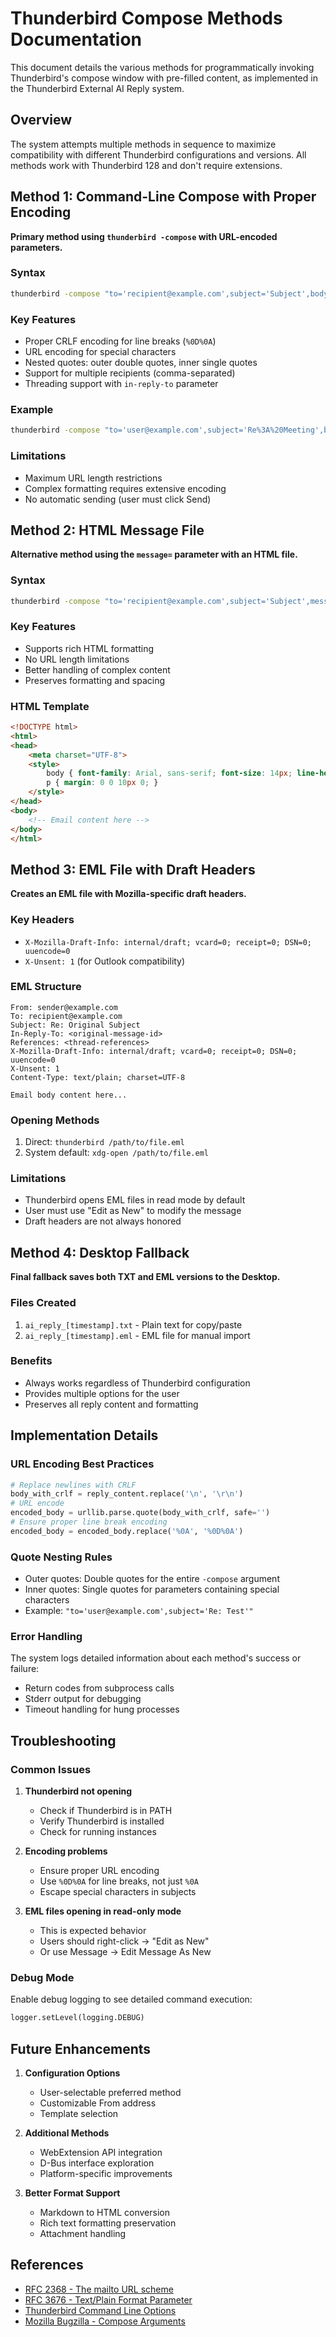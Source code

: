 # Thunderbird Compose Methods Documentation

This document details the various methods for programmatically invoking Thunderbird's compose window with pre-filled content, as implemented in the Thunderbird External AI Reply system.

## Overview

The system attempts multiple methods in sequence to maximize compatibility with different Thunderbird configurations and versions. All methods work with Thunderbird 128 and don't require extensions.

## Method 1: Command-Line Compose with Proper Encoding

**Primary method using `thunderbird -compose` with URL-encoded parameters.**

### Syntax
```bash
thunderbird -compose "to='recipient@example.com',subject='Subject',body='Body%20with%20spaces'"
```

### Key Features
- Proper CRLF encoding for line breaks (`%0D%0A`)
- URL encoding for special characters
- Nested quotes: outer double quotes, inner single quotes
- Support for multiple recipients (comma-separated)
- Threading support with `in-reply-to` parameter

### Example
```bash
thunderbird -compose "to='user@example.com',subject='Re%3A%20Meeting',body='Hi%20there%2C%0D%0AThank%20you%20for%20your%20email.%0D%0ABest%20regards'"
```

### Limitations
- Maximum URL length restrictions
- Complex formatting requires extensive encoding
- No automatic sending (user must click Send)

## Method 2: HTML Message File

**Alternative method using the `message=` parameter with an HTML file.**

### Syntax
```bash
thunderbird -compose "to='recipient@example.com',subject='Subject',message='/path/to/message.html'"
```

### Key Features
- Supports rich HTML formatting
- No URL length limitations
- Better handling of complex content
- Preserves formatting and spacing

### HTML Template
```html
<!DOCTYPE html>
<html>
<head>
    <meta charset="UTF-8">
    <style>
        body { font-family: Arial, sans-serif; font-size: 14px; line-height: 1.6; }
        p { margin: 0 0 10px 0; }
    </style>
</head>
<body>
    <!-- Email content here -->
</body>
</html>
```

## Method 3: EML File with Draft Headers

**Creates an EML file with Mozilla-specific draft headers.**

### Key Headers
- `X-Mozilla-Draft-Info: internal/draft; vcard=0; receipt=0; DSN=0; uuencode=0`
- `X-Unsent: 1` (for Outlook compatibility)

### EML Structure
```
From: sender@example.com
To: recipient@example.com
Subject: Re: Original Subject
In-Reply-To: <original-message-id>
References: <thread-references>
X-Mozilla-Draft-Info: internal/draft; vcard=0; receipt=0; DSN=0; uuencode=0
X-Unsent: 1
Content-Type: text/plain; charset=UTF-8

Email body content here...
```

### Opening Methods
1. Direct: `thunderbird /path/to/file.eml`
2. System default: `xdg-open /path/to/file.eml`

### Limitations
- Thunderbird opens EML files in read mode by default
- User must use "Edit as New" to modify the message
- Draft headers are not always honored

## Method 4: Desktop Fallback

**Final fallback saves both TXT and EML versions to the Desktop.**

### Files Created
1. `ai_reply_[timestamp].txt` - Plain text for copy/paste
2. `ai_reply_[timestamp].eml` - EML file for manual import

### Benefits
- Always works regardless of Thunderbird configuration
- Provides multiple options for the user
- Preserves all reply content and formatting

## Implementation Details

### URL Encoding Best Practices
```python
# Replace newlines with CRLF
body_with_crlf = reply_content.replace('\n', '\r\n')
# URL encode
encoded_body = urllib.parse.quote(body_with_crlf, safe='')
# Ensure proper line break encoding
encoded_body = encoded_body.replace('%0A', '%0D%0A')
```

### Quote Nesting Rules
- Outer quotes: Double quotes for the entire `-compose` argument
- Inner quotes: Single quotes for parameters containing special characters
- Example: `"to='user@example.com',subject='Re: Test'"`

### Error Handling
The system logs detailed information about each method's success or failure:
- Return codes from subprocess calls
- Stderr output for debugging
- Timeout handling for hung processes

## Troubleshooting

### Common Issues

1. **Thunderbird not opening**
   - Check if Thunderbird is in PATH
   - Verify Thunderbird is installed
   - Check for running instances

2. **Encoding problems**
   - Ensure proper URL encoding
   - Use `%0D%0A` for line breaks, not just `%0A`
   - Escape special characters in subjects

3. **EML files opening in read-only mode**
   - This is expected behavior
   - Users should right-click → "Edit as New"
   - Or use Message → Edit Message As New

### Debug Mode
Enable debug logging to see detailed command execution:
```python
logger.setLevel(logging.DEBUG)
```

## Future Enhancements

1. **Configuration Options**
   - User-selectable preferred method
   - Customizable From address
   - Template selection

2. **Additional Methods**
   - WebExtension API integration
   - D-Bus interface exploration
   - Platform-specific improvements

3. **Better Format Support**
   - Markdown to HTML conversion
   - Rich text formatting preservation
   - Attachment handling

## References

- [RFC 2368 - The mailto URL scheme](https://www.rfc-editor.org/rfc/rfc2368)
- [RFC 3676 - Text/Plain Format Parameter](https://www.rfc-editor.org/rfc/rfc3676)
- [Thunderbird Command Line Options](https://support.mozilla.org/kb/command-line-options)
- [Mozilla Bugzilla - Compose Arguments](https://bugzilla.mozilla.org/show_bug.cgi?id=488443)